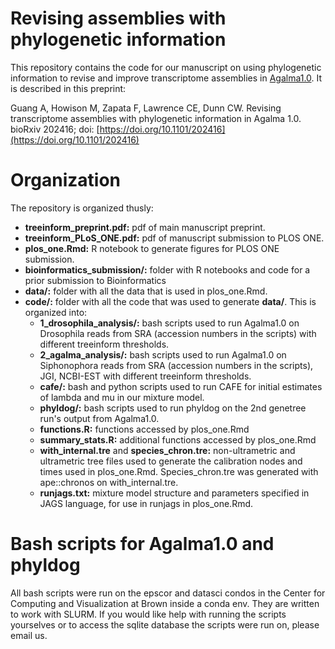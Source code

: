 # Revising assemblies with phylogenetic information

This repository contains the code for our manuscript on using phylogenetic information to revise and improve transcriptome assemblies in [Agalma1.0](http://bitbucket.org/caseywdunn/agalma). It is described in this preprint:

Guang A, Howison M, Zapata F, Lawrence CE, Dunn CW. Revising transcriptome assemblies with phylogenetic information in Agalma 1.0. bioRxiv 202416; doi: [https://doi.org/10.1101/202416](https://doi.org/10.1101/202416)

# Organization

The repository is organized thusly:

* **treeinform_preprint.pdf:** pdf of main manuscript preprint.
* **treeinform_PLoS_ONE.pdf:** pdf of manuscript submission to PLOS ONE.
* **plos_one.Rmd:** R notebook to generate figures for PLOS ONE submission.
* **bioinformatics_submission/:** folder with R notebooks and code for a prior submission to Bioinformatics
* **data/:** folder with all the data that is used in plos_one.Rmd.
* **code/:** folder with all the code that was used to generate **data/**. This is organized into:
	* **1_drosophila_analysis/:** bash scripts used to run Agalma1.0 on Drosophila reads from SRA (accession numbers in the scripts) with different treeinform thresholds.
	* **2_agalma_analysis/:** bash scripts used to run Agalma1.0 on Siphonophora reads from SRA (accession numbers in the scripts), JGI, NCBI-EST with different treeinform thresholds.
	* **cafe/:** bash and python scripts used to run CAFE for initial estimates of lambda and mu in our mixture model.
	* **phyldog/:** bash scripts used to run phyldog on the 2nd genetree run's output from Agalma1.0.
	* **functions.R:** functions accessed by plos_one.Rmd
	* **summary_stats.R:** additional functions accessed by plos_one.Rmd
	* **with_internal.tre** and **species_chron.tre:** non-ultrametric and ultrametric tree files used to generate the calibration nodes and times used in plos_one.Rmd. Species_chron.tre was generated with ape::chronos on with_internal.tre.
	* **runjags.txt:** mixture model structure and parameters specified in JAGS language, for use in runjags in plos_one.Rmd.

# Bash scripts for Agalma1.0 and phyldog

All bash scripts were run on the epscor and datasci condos in the Center for Computing and Visualization at Brown inside a conda env. They are written to work with SLURM. If you would like help with running the scripts yourselves or to access the sqlite database the scripts were run on, please email us.
